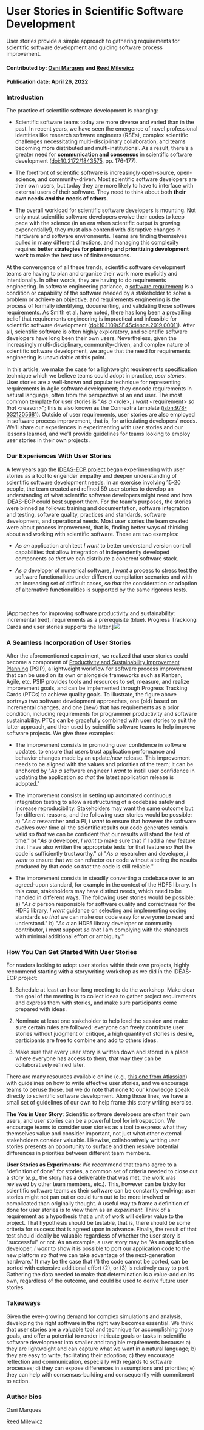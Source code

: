 # User Stories in Scientific Software Development

<!-- deck start -->
User stories provide a simple approach to gathering requirements for scientific software
development and guiding software process improvement. 
<!-- deck end -->

#### Contributed by: [Osni Marques](https://github.com/oamargues) and [Reed Milewicz](https://github.com/rmmilewi)
#### Publication date: April 26, 2022

### Introduction

The practice of scientific software development is changing:

-   Scientific software teams today are more diverse and varied than in
    the past. In recent years, we have seen the emergence of novel
    professional identities like research software engineers (RSEs),
    complex scientific challenges necessitating multi-disciplinary
    collaboration, and teams becoming more distributed and
    multi-institutional. As a result, there's a greater need for
    **communication and consensus** in scientific software
    development ([doi:10.2172/1843575](https://doi.org/10.2172/1843575), pp. 176-177).

-   The forefront of scientific software is increasingly open-source,
    open-science, and community-driven. Most scientific software
    developers are their own users, but today they are more likely to
    have to interface with external users of their software. They need
    to think about both **their own needs *and* the needs of others**.

-   The overall workload for scientific software developers is mounting.
    Not only must scientific software developers evolve their codes to
    keep pace with the science (in an era when scientific output is
    growing exponentially!), they must also contend with disruptive
    changes in hardware and software environments. Teams are finding
    themselves pulled in many different directions, and managing this
    complexity requires **better strategies for planning and
    prioritizing development work** to make the best use of finite
    resources.

At the convergence of all these trends, scientific software development
teams are having to plan and organize their work more explicitly and
intentionally. In other words, they are having to do requirements
engineering. In software engineering parlance, a [software
requirement](https://bssw.io/items/overview-of-requirements-and-requirements-engineering)
is a condition or capability of the software needed by a stakeholder to
solve a problem or achieve an objective, and requirements engineering is
the process of formally identifying, documenting, and validating those
software requirements. As Smith et al. have noted, there has long been a
prevailing belief that requirements engineering is impractical and
infeasible for scientific software development ([doi:10.1109/SE4Science.2019.00011](https://doi.org/10.1109/SE4Science.2019.00011)).
After all, scientific software is often highly exploratory, and
scientific software developers have long been their own users.
Nevertheless, given the increasingly multi-disciplinary,
community-driven, and complex nature of scientific software development,
we argue that the need for requirements engineering is unavoidable at
this point.

In this article, we make the case for a lightweight requirements
specification technique which we believe teams could adopt in practice,
*user stories*. User stories are a well-known and popular technique for
representing requirements in Agile software development; they encode
requirements in natural language, often from the perspective of an end
user. The most common template for user stories is "*As a* \<role\>, *I
want* \<requirement\> *so that* \<reason\>"; this is also known as the
Connextra template ([isbn:978-0321205681](https://isbndb.com/book/9780321205681)). Outside of user requirements, user
stories are also employed in software process improvement, that is, for
articulating developers' needs. We'll share our experiences in
experimenting with user stories and our lessons learned, and we'll
provide guidelines for teams looking to employ user stories in their own
projects.

### Our Experiences With User Stories

A few years ago the [IDEAS-ECP project](https://ideas-productivity.org/ideas-ecp/) 
began experimenting with user stories as a
tool to engender empathy and deepen understanding of scientific software
development needs. In an exercise involving 15-20 people, the team
created and refined 59 user stories to develop an understanding of what
scientific software developers might need and how IDEAS-ECP could best
support them. For the team's purposes, the stories were binned as
follows: training and documentation, software integration and testing,
software quality, practices and standards, software development, and
operational needs. Most user stories the team created were about process
improvement, that is, finding better ways of thinking about and working
with scientific software. These are two examples:

-   *As an* application architect *I want* to better understand version
    control capabilities that allow integration of independently
    developed components *so that* we can distribute a coherent software
    stack.

-   *As a* developer of numerical software, *I want* a process to stress
    test the software functionalities under different compilation
    scenarios and with an increasing set of difficult cases, *so that*
    the consideration or adoption of alternative functionalities is
    supported by the same rigorous tests.

<br>

[Approaches for improving software productivity and sustainability: incremental (red), requirements as a prerequisite (blue). Progress Trackiong Cards and user stories supports the latter.]<img src='../../images/ptc-user-stories-improvement.png' class='page lightbox'/>

### A Seamless Incorporation of User Stories

After the aforementioned experiment, we realized that user stories could
become a component of [Productivity and Sustainability Improvement
Planning](https://bssw.io/psip) (PSIP), a lightweight workflow for software process improvement
that can be used on its own or alongside frameworks such as Kanban,
Agile, etc. PSIP provides tools and resources to set, measure, and
realize improvement goals, and can be implemented through Progress
Tracking Cards (PTCs) to achieve quality goals. To illustrate, the figure above
portrays two software development
approaches, one (old) based on incremental changes, and one (new) that
has requirements as a prior condition, including requirements for
programmer productivity and software sustainability. PTCs can be
gracefully combined with user stories to suit the latter approach, and
then used by scientific software teams to help improve software
projects. We give three examples:

-   The improvement consists in promoting user confidence in software
    updates, to ensure that users trust application performance and
    behavior changes made by an update/new release. This improvement
    needs to be aligned with the values and priorities of the team; it
    can be anchored by "*As a* software engineer *I want* to instill
    user confidence in updating the application *so that* the latest
    application release is adopted."

-   The improvement consists in setting up automated continuous
    integration testing to allow a restructuring of a codebase safely
    and increase reproducibility. Stakeholders may want the same outcome
    but for different reasons, and the following user stories would be
    possible: a) "*As a* researcher and a PI, *I want* to ensure that
    however the software evolves over time all the scientific results
    our code generates remain valid *so that* we can be confident that
    our results will stand the test of time." b) "*As a* developer, *I
    want* to make sure that if I add a new feature that I have also
    written the appropriate tests for that feature *so that* the code is
    sufficiently trustworthy." c) "*As a* researcher and developer, *I
    want* to ensure that we can refactor our code without altering the
    results produced by that code *so that* the code is still reliable."

-   The improvement consists in steadily converting a codebase over to
    an agreed-upon standard, for example in the context of the HDF5
    library. In this case, stakeholders may have distinct needs, which
    need to be handled in different ways. The following user stories
    would be possible: a) "*As a* person responsible for software
    quality and correctness for the HDF5 library, *I want* guidance on
    selecting and implementing coding standards *so that* we can make
    our code easy for everyone to read and understand." b) "*As a* an
    HDF5 library developer or community contributor, *I want* support
    *so that* I am complying with the standards with minimal additional
    effort or ambiguity."

### How You Can Get Started With User Stories

For readers looking to adopt user stories within their own projects,
highly recommend starting with a storywriting workshop as we did in the
IDEAS-ECP project:

1.  Schedule at least an hour-long meeting to do the workshop. Make
    clear the goal of the meeting is to collect ideas to gather project
    requirements and express them with stories, and make sure
    participants come prepared with ideas.

2.  Nominate at least one stakeholder to help lead the session and make
    sure certain rules are followed: everyone can freely contribute user
    stories without judgment or critique, a high quantity of stories is
    desire, participants are free to combine and add to others ideas.

3.  Make sure that every user story is written down and stored in a
    place where everyone has access to them, that way they can be
    collaboratively refined later.

There are many resources available online (e.g., [this one from Atlassian](https://www.atlassian.com/agile/project-management/user-stories)) with
guidelines on how to write effective user stories, and we encourage
teams to peruse those, but we do note that none to our knowledge speak
directly to scientific software development. Along those lines, we have
a small set of guidelines of our own to help frame this story writing
exercise.

**The *You* in User Story**: Scientific software developers are often
their own users, and user stories can be a powerful tool for
introspection. We encourage teams to consider user stories as a tool to
express what they themselves value and consider important, not just what
other external stakeholders consider valuable. Likewise, collaboratively
writing user stories presents an opportunity to surface and then resolve
potential differences in priorities between different team members.

**User Stories as Experiments**: We recommend that teams agree to a
"definition of done" for stories, a common set of criteria needed to
close out a story (*e.g.,* the story has a deliverable that was met, the
work was reviewed by other team members, etc.). This, however can be
tricky for scientific software teams as their software can be constantly
evolving; user stories might not pan out or could turn out to be more
involved or complicated than originally thought. A useful way to frame a
definition of done for user stories is to view them as an *experiment*.
Think of a requirement as a hypothesis that a unit of work will deliver
value to the project. That hypothesis should be testable, that is, there
should be some criteria for success that is agreed upon in advance.
Finally, the result of that test should ideally be valuable regardless
of whether the user story is "successful" or not. As an example, a user
story may be "As an application developer, *I want* to show it is
possible to port our application code to the new platform *so that* we
can take advantage of the next-generation hardware." It may be the case
that (1) the code cannot be ported, can be ported with extensive
additional effort (2), or (3) is relatively easy to port. Gathering the
data needed to make that determination is a value-add on its own,
regardless of the outcome, and could be used to derive future user
stories.

### Takeaways

Given the ever-growing demand for complex simulations and analysis,
developing the right software in the right way becomes essential. We
think that user stories are a valuable tool and technique for
accomplishing those goals, and offer a potential to render intricate
goals or tasks in scientific software development into smaller and
tangible requirements because: a) they are lightweight and can capture
what we want in a natural language; b) they are easy to write,
facilitating their adoption; c) they encourage reflection and
communication, especially with regards to software processes; d) they
can expose differences in assumptions and priorities; e) they can help
with consensus-building and consequently with commitment to action.

### Author bios

Osni Marques

Reed Milewicz

<!---
Publish: yes
Pinned: no
Topics: software process improvement, requirements
--->

